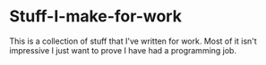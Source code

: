 # Stuff-I-make-for-work
This is a collection of stuff that I've written for work. Most of it isn't impressive I just want to prove I have had a programming job.
